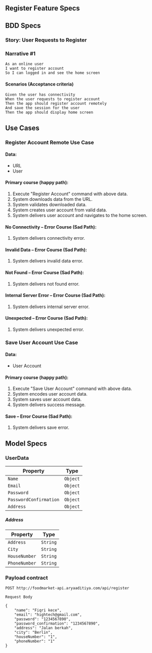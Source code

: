 ## Register Feature Specs

## BDD Specs

### Story: User Requests to Register

### Narrative #1

```
As an online user
I want to register account
So I can logged in and see the home screen
```

#### Scenarios (Acceptance criteria)

```
Given the user has connectivity
When the user requests to register account
Then the app should register account remotely
And save the session for the user
Then the app should display home screen
```

## Use Cases

### Register Account Remote Use Case

#### Data:
- URL
- User

#### Primary course (happy path):
1. Execute "Register Account" command with above data.
2. System downloads data from the URL.
3. System validates downloaded data.
4. System creates user account from valid data.
5. System delivers user account and navigates to the home screen.

#### No Connectivity – Error Course (Sad Path):
1. System delivers connectivity error.

#### Invalid Data – Error Course (Sad Path):
1. System delivers invalid data error.

#### Not Found – Error Course (Sad Path):
1. System delivers not found error.

#### Internal Server Error – Error Course (Sad Path):
1. System delivers internal server error.

#### Unexpected – Error Course (Sad Path):
1. System delivers unexpected error.

### Save User Account Use Case

#### Data:
- User Account

#### Primary course (happy path):
1. Execute "Save User Account" command with above data.
2. System encodes user account data.
3. System saves user account data.
4. System delivers success message.

#### Save – Error Course (Sad Path):
1. System delivers save error.

## Model Specs

### UserData

| Property                  | Type     |
|---------------------------|----------|
| `Name`                    | `Object` |
| `Email`                   | `Object` |
| `Password`                | `Object` |
| `PasswordConfirmation`    | `Object` |
| `Address`                 | `Object` |

##### Address
| Property                  | Type     |
|---------------------------|----------|
| `Address`                 | `String` |
| `City`                    | `String` |
| `HouseNumber`             | `String` |
| `PhoneNumber`             | `String` |


### Payload contract

```
POST http://foodmarket-api.aryaaditiya.com/api/register

Request Body

{
    "name": "Fiqri kece",
    "email": "hightech@gmail.com",
    "password": "1234567890",
    "password_confirmation": "1234567890",
    "address": "Jalan berkah",
    "city": "Berlin",
    "houseNumber": "1",
    "phoneNumber": "1"
}
```